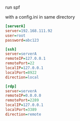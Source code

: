 run spf

with a config.ini in same directory

```ini
[serverA]
server=192.168.111.92
user=root
password=abc123

[ssh]
server=serverA
remoteIP=127.0.0.1
remotePort=22
localIP=127.0.0.1
localPort=8922
direction=local

[rdp]
server=serverA
remoteIP=0.0.0.0
remotePort=2289
localIP=127.0.0.1
localPort=3389
direction=remote
```
